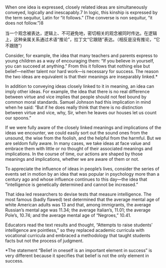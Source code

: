 When one idea is expressed, closely related ideas are simultaneously conveyed, logically and inescapably.7 In logic, this kinship is expressed by the term sequitur, Latin for “it follows.” \(The converse is non sequitur, “it does not follow.”\)8

当一个观念被表达，逻辑上、不可避免地，密切相关的观念被同时传达。在逻辑上，这种亲属关系通过术语“推论”，拉丁文“它跟随”表达。（相反是没有推论，“它不跟随”）

Consider, for example, the idea that many teachers and parents express to young children as a way of encouraging them: “If  you believe in yourself, you can succeed at anything.” From this it follows that nothing else but belief—neither talent nor hard  work—is necessary for success. The reason the two ideas are equivalent is that their meanings are inseparably linked.\*



In addition to conveying ideas closely linked to it in meaning, an idea can imply other ideas. For example, the idea that there is  no real difference between virtue and vice implies that people should not feel bound by common moral standards. Samuel  Johnson had this implication in mind when he said: “But if he does really think that there is no distinction between virtue and  vice, why, Sir, when he leaves our houses let us count our spoons.”



If we were fully aware of the closely linked meanings and implications of the ideas we encounter, we could easily sort out the  sound ones from the unsound, the wise from the foolish, and the helpful from the harmful. But we are seldom fully aware. In  many cases, we take ideas at face value and embrace them with little or no thought of their associated meanings and  implications. In the course of time, our actions are shaped by those meanings and implications, whether we are aware of them or not.



To appreciate the influence of ideas in people’s lives, consider the series of events set in motion by an idea that was popular in  psychology more than a century ago and whose influence continues to this day—the idea that “intelligence is genetically  determined and cannot be increased.”



That idea led researchers to devise tests that measure intelligence. The most famous \(badly flawed\) test determined that the  average mental age of white American adults was 13 and that, among immigrants, the average Russian’s mental age was  11.34; the average Italian’s, 11.01; the average Pole’s, 10.74; and the average mental age of “Negroes,” 10.41.



Educators read the text results and thought, “Attempts to raise students’ intelligence are pointless,” so they replaced academic  curricula with vocational curricula and embraced a methodology that taught students facts but not the process of judgment.



\*The statement “Belief in oneself is an important element in success” is very different because it specifies that belief is not the only element in success.

